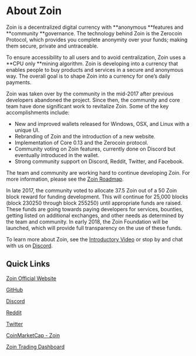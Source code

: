 # About Zoin

Zoin is a decentralized digital currency with **anonymous **features and **community **governance. The technology behind Zoin is the Zerocoin Protocol, which provides you complete anonymity over your funds; making them secure, private and untraceable.

To ensure accessibility to all users and to avoid centralization, Zoin uses a **CPU only **mining algorithm. Zoin is developing into a currency that enables people to buy products and services in a secure and anonymous way. The overall goal is to shape Zoin into a currency for one’s daily payments.

Zoin was taken over by the community in the mid-2017 after previous developers abandoned the project. Since then, the community and core team have done significant work to revitalize Zoin. Some of the key accomplishments include:

* New and improved wallets released for Windows, OSX, and Linux with a unique UI.
* Rebranding of Zoin and the introduction of a new website.
* Implementation of Core 0.13 and the Zerocoin protocol.
* Community voting on Zoin features, currently done on Discord but eventually introduced in the wallet.
* Strong community support on Discord, Reddit, Twitter, and Facebook.

The team and community are working hard to continue developing Zoin. For more information, please see the [Zoin Roadmap](https://zoinofficial.com/#roadmap).

In late 2017, the community voted to allocate 37.5 Zoin out of a 50 Zoin block reward for funding development. This will continue for 25,000 blocks \(block 230250 through block 255250\) until appropriate funds are raised. These funds are going towards paying developers for services, bounties, getting listed on additional exchanges, and other needs as determined by the team and community. In early 2018, the Zoin Foundation will be launched, which will provide full transparency on the use of these funds.

To learn more about Zoin, see the [Introductory Video](https://youtu.be/nYM5nmCB1oI) or stop by and chat with us on [Discord](https://discord.gg/mE3KemF).

## Quick Links

[Zoin Official Website](https://www.zoinofficial.com/)

[GitHub](https://github.com/zoinofficial/zoin)

[Discord](https://discord.gg/mE3KemF)

[Reddit](https://www.reddit.com/r/zoinofficial/)

[Twitter](https://twitter.com/zoinofficial)

[CoinMarketCap - Zoin](https://coinmarketcap.com/currencies/zoin/)

[Zoin Trading Dashboard](http://zoin.ivorystack.io/dashboard/db/zoin-trading)



